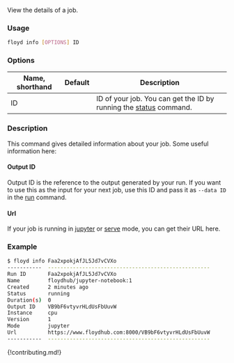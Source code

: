 View the details of a job.

### Usage
```bash
floyd info [OPTIONS] ID
```

### Options
| Name, shorthand | Default | Description |
| --------------- | ------- | ----------- |
| ID |      | ID of your job. You can get the ID by running the [status](./status) command.    |

### Description
This command gives detailed information about your job. Some useful information here:

#### Output ID
Output ID is the reference to the output generated by your run. If you want to use this as the 
input for your next job, use this ID and pass it as `--data ID` in the [run](./run) command.

#### Url
If your job is running in [jupyter](../guides/jupyter) or [serve](../guides/style_transfer/#serve-mode) mode, you can get their URL here.

### Example
```bash
$ floyd info Faa2xpokjAfJL5Jd7vCVXo
-----------  ----------------------------------------------------
Run ID       Faa2xpokjAfJL5Jd7vCVXo
Name         floydhub/jupyter-notebook:1
Created      2 minutes ago
Status       running
Duration(s)  0
Output ID    VB9bF6vtyvrHLdUsFbUuvW
Instance     cpu
Version      1
Mode         jupyter
Url          https://www.floydhub.com:8000/VB9bF6vtyvrHLdUsFbUuvW
-----------  ----------------------------------------------------
```

{!contributing.md!}
